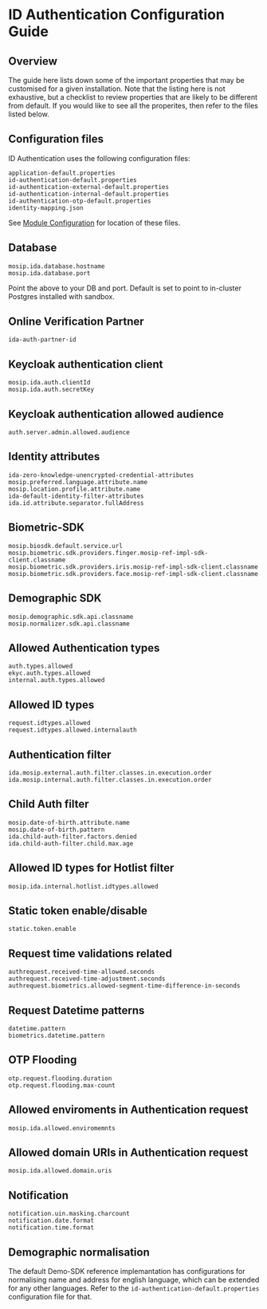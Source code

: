 # ID Authentication Configuration Guide

## Overview
The guide here lists down some of the important properties that may be customised for a given installation. Note that the listing here is not exhaustive, but a checklist to review properties that are likely to be different from default.  If you would like to see all the properites, then refer to the files listed below.

## Configuration files
ID Authentication uses the following configuration files:
```
application-default.properties
id-authentication-default.properties
id-authentication-external-default.properties
id-authentication-internal-default.properties
id-authentication-otp-default.properties
identity-mapping.json
```

See [Module Configuration](https://docs.mosip.io/1.2.0/modules/module-configuration) for location of these files.

## Database
```
mosip.ida.database.hostname
mosip.ida.database.port
```

Point the above to your DB and port.  Default is set to point to in-cluster Postgres installed with sandbox.

## Online Verification Partner 
```
ida-auth-partner-id
```

## Keycloak authentication client 
```
mosip.ida.auth.clientId
mosip.ida.auth.secretKey
```

## Keycloak authentication allowed audience 
```
auth.server.admin.allowed.audience
```


## Identity attributes 

```
ida-zero-knowledge-unencrypted-credential-attributes
mosip.preferred.language.attribute.name
mosip.location.profile.attribute.name
ida-default-identity-filter-attributes
ida.id.attribute.separator.fullAddress
```

## Biometric-SDK 
```
mosip.biosdk.default.service.url
mosip.biometric.sdk.providers.finger.mosip-ref-impl-sdk-client.classname
mosip.biometric.sdk.providers.iris.mosip-ref-impl-sdk-client.classname
mosip.biometric.sdk.providers.face.mosip-ref-impl-sdk-client.classname
```

## Demographic SDK 
```
mosip.demographic.sdk.api.classname
mosip.normalizer.sdk.api.classname
```

## Allowed Authentication types 
```
auth.types.allowed
ekyc.auth.types.allowed
internal.auth.types.allowed
```

## Allowed ID types
```
request.idtypes.allowed
request.idtypes.allowed.internalauth
```

## Authentication filter 
```
ida.mosip.external.auth.filter.classes.in.execution.order
ida.mosip.internal.auth.filter.classes.in.execution.order
```

## Child Auth filter
```
mosip.date-of-birth.attribute.name
mosip.date-of-birth.pattern
ida.child-auth-filter.factors.denied
ida.child-auth-filter.child.max.age
```

## Allowed ID types for Hotlist filter
```
mosip.ida.internal.hotlist.idtypes.allowed
```

## Static token enable/disable
```
static.token.enable
```

## Request time validations related 
```
authrequest.received-time-allowed.seconds
authrequest.received-time-adjustment.seconds
authrequest.biometrics.allowed-segment-time-difference-in-seconds
```

## Request Datetime patterns 
```
datetime.pattern
biometrics.datetime.pattern
```

## OTP Flooding 
```
otp.request.flooding.duration
otp.request.flooding.max-count
```

## Allowed enviroments in Authentication request 
```
mosip.ida.allowed.enviromemnts
```

## Allowed domain URIs in Authentication request 
```
mosip.ida.allowed.domain.uris
```

## Notification 
```
notification.uin.masking.charcount
notification.date.format
notification.time.format
```

## Demographic normalisation 
The default Demo-SDK reference implemantation has configurations for normalising name and address for english language, which can be extended for any other languages. Refer to the `id-authentication-default.properties` configuration file for that.




